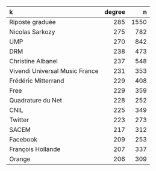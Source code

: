 |k                              | degree|    n|
|:------------------------------|------:|----:|
|Riposte graduée                |    285| 1550|
|Nicolas Sarkozy                |    275|  782|
|UMP                            |    270|  842|
|DRM                            |    238|  473|
|Christine Albanel              |    237|  548|
|Vivendi Universal Music France |    231|  353|
|Frédéric Mitterrand            |    229|  408|
|Free                           |    229|  359|
|Quadrature du Net              |    228|  252|
|CNIL                           |    225|  349|
|Twitter                        |    223|  273|
|SACEM                          |    217|  312|
|Facebook                       |    209|  253|
|François Hollande              |    207|  337|
|Orange                         |    206|  309|
